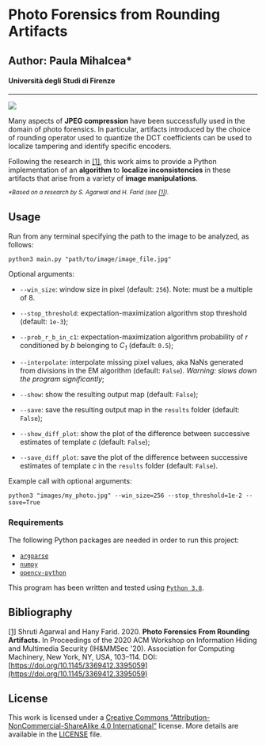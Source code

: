 # Photo Forensics from Rounding Artifacts
## Author: Paula Mihalcea*
#### Università degli Studi di Firenze

---

![](https://img.shields.io/github/repo-size/PaulaMihalcea/Photo-Forensics-from-Rounding-Artifacts)

Many aspects of **JPEG compression** have been successfully used in
the domain of photo forensics. In particular, artifacts introduced by the choice of rounding operator used to quantize the DCT coefficients can be used to localize tampering and identify specific encoders.

Following the research in [\[1\]](https://doi.org/10.1145/3369412.3395059), this work aims to provide a Python implementation of an **algorithm** to **localize inconsistencies** in these artifacts that arise from a variety of **image manipulations**.

_<sup>*Based on a research by S. Agarwal and H. Farid (see [\[1\]](https://doi.org/10.1145/3369412.3395059)).</sup>_

## Usage

Run from any terminal specifying the path to the image to be analyzed, as follows:

```
python3 main.py "path/to/image/image_file.jpg"
```

Optional arguments:
- `--win_size`: window size in pixel (default: `256`). Note: must be a multiple of 8.
- `--stop_threshold`: expectation-maximization algorithm stop threshold (default: `1e-3`);

- `--prob_r_b_in_c1`: expectation-maximization algorithm probability of _r_ conditioned by _b_ belonging to _C<sub>1</sub>_ (default: `0.5`);
- `--interpolate`: interpolate missing pixel values, aka NaNs generated from divisions in the EM algorithm (default: `False`). _Warning: slows down the program significantly_;
- `--show`: show the resulting output map (default: `False`);
- `--save`: save the resulting output map in the `results` folder (default: `False`);
- `--show_diff_plot`: show the plot of the difference between successive estimates of template _c_ (default: `False`);
- `--save_diff_plot`: save the plot of the difference between successive estimates of template _c_ in the `results` folder (default: `False`).

Example call with optional arguments:
```
python3 "images/my_photo.jpg" --win_size=256 --stop_threshold=1e-2 --save=True
```

### Requirements

The following Python packages are needed in order to run this project:

- [`argparse`](https://docs.python.org/3/library/argparse.html)
- [`numpy`](https://numpy.org/)
- [`opencv-python`](https://docs.opencv.org/4.5.2/index.html)

This program has been written and tested using [`Python 3.8`](https://www.python.org/downloads/release/python-380/).

## Bibliography
[\[1\]](https://doi.org/10.1145/3369412.3395059) Shruti Agarwal and Hany Farid. 2020. **Photo Forensics From Rounding Artifacts.** In Proceedings of the 2020 ACM Workshop on Information Hiding and Multimedia Security (IH&MMSec '20). Association for Computing Machinery, New York, NY, USA, 103–114. DOI:[https://doi.org/10.1145/3369412.3395059](https://doi.org/10.1145/3369412.3395059)

## License
This work is licensed under a [Creative Commons “Attribution-NonCommercial-ShareAlike 4.0 International”](https://creativecommons.org/licenses/by-nc-sa/4.0/deed.en) license. More details are available in the [LICENSE](./LICENSE) file.
